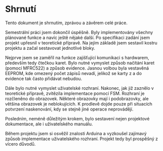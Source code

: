 # Shrnutí

Tento dokument je shrnutím, zprávou a závěrem celé práce.

Semestrální práci jsem dokončil úspěšně. Byly implementovány všechny plánované  funkce a navíc ještě nějaké další. Po specifikaci zadání jsem projekt upřesnil v teoretické přípravě. Na jejím základě jsem sestavil kostru projektu a začal sestavovat jednotlivé bloky. 

Nejprve jsem se zaměřil na funkce zajišťující komunikaci s hardwarem, především tedy čtečkou karet. Bylo nutné vymyslet způsob načítání karet (pomocí MFRC522) a způsob evidence. Jasnou volbou byla vestavěná EEPROM, kde omezený počet zápisů nevadí, jelikož se karty z a do evidence tak často přidávat nebudou.

Dále bylo nutné vymyslet uživatelské rozhraní. Nakonec, jak již zaznělo v teoretické přípravě, zvítězila implementace pomocí FSM. Rozhraní je rozčleněno do obrazovek. Některé obrazovky mají i podobrazovky, ale většina obrazovek je neblokujících. K prodlevě dojde pouze při situacích potvrzení naskenování, kdy se stejně jiné operace neprovádějí.

Posledním, neméně důležitým krokem, bylo sestavení nejen projektové dokumentace, ale i uživatelského manuálu.

Během projektu jsem si osvěžil znalosti Arduina a vyzkoušel zajímavý způsob implementace uživatelského rozhraní. Projekt tedy byl prospěšný z vícero důvodů.
